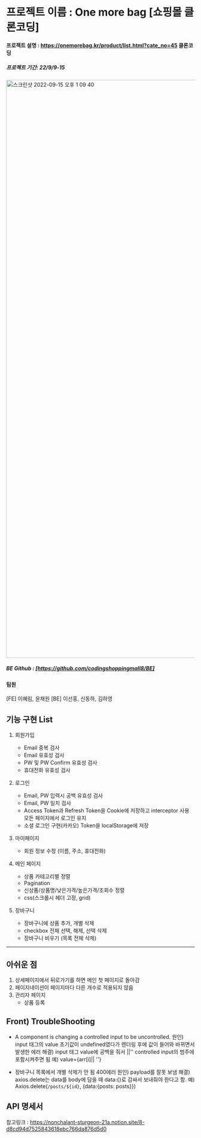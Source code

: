 # 프로젝트 이름 : One more bag [쇼핑몰 클론코딩]

#### 프로젝트 설명 : https://onemorebag.kr/product/list.html?cate_no=45 클론코딩
##### 프로젝트 기간: 22/9/9-15
<img width="1545" alt="스크린샷 2022-09-15 오후 1 09 40" src="https://user-images.githubusercontent.com/104494969/190312142-a3ec9376-fea3-496d-9cc4-a94c0111f953.png">

##### BE Github : [https://github.com/codingshoppingmall8/BE]

#### 팀원
[FE] 이혜림, 윤채원
[BE] 이선홍, 신동하, 김하영

## 기능 구현 List

1. 회원가입
    - Email 중복 검사
    - Email 유효성 검사
    - PW 및 PW Confirm 유효성 검사
    - 휴대전화 유효성 검사
    
2. 로그인
    - Email, PW 입력시 공백 유효성 검사
    - Email, PW 일치 검사
    - Access Token과 Refresh Token을 Cookie에 저장하고 interceptor 사용
       모든 페이지에서 로그인 유지
    - 소셜 로그인 구현(카카오) Token을 localStorage에 저장   

3. 마이페이지
    - 회원 정보 수정 (이름, 주소, 휴대전화)
    
4. 메인 페이지
    - 상품 카테고리별 정렬
    - Pagination
    - 신상품/상품명/낮은가격/높은가격/조회수 정렬
    - css(스크롤시 헤더 고정, grid)
    
5. 장바구니
    - 장바구니에 상품 추가, 개별 삭제
    - checkbox 전체 선택, 해제, 선택 삭제
    - 장바구니 비우기 (목록 전체 삭제)


-----------------
## 아쉬운 점 
1. 상세페이지에서 뒤로가기를 하면 메인 첫 페이지로 돌아감
2. 페이지네이션이 페이지마다 다른 개수로 적용되지 않음
3. 관리자 페이지
    - 상품 등록

## Front) TroubleShooting 

- A component is changing a controlled input to be uncontrolled.
    원인) input 태그의 value 초기값이 undefined였다가 렌더링 후에 값이 들어와 바뀌면서 발생한 에러
    해결) input 태그 value에 공백을 줘서 ||'' controlled input의 범주에 포함시켜주면 됨
        예) value={arr[i]|| ''}
    
- 장바구니 목록에서 개별 삭제가 안 됨 400에러
    원인) payload를 잘못 보냄
    해결) axios.delete는 data를 body에 담을 때 data:{}로 감싸서 보내줘야 한다고 함.
      예) Axios.delete(`/posts/${id}`, {data:{posts: posts}})


## API 명세서
참고링크 : https://nonchalant-sturgeon-21a.notion.site/8-d8cd94d7525843618ebc766da876d5d0

